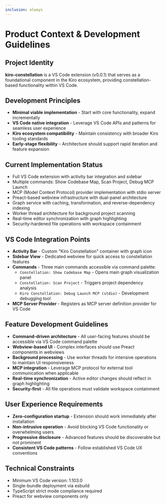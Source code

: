 ```yaml
---
inclusion: always
---
```


# Product Context & Development Guidelines

## Project Identity
**kiro-constellation** is a VS Code extension (v0.0.1) that serves as a foundational component in the Kiro ecosystem, providing constellation-based functionality within VS Code.

## Development Principles
- **Minimal viable implementation** - Start with core functionality, expand incrementally
- **VS Code native integration** - Leverage VS Code APIs and patterns for seamless user experience
- **Kiro ecosystem compatibility** - Maintain consistency with broader Kiro tooling standards
- **Early-stage flexibility** - Architecture should support rapid iteration and feature expansion

## Current Implementation Status
- Full VS Code extension with activity bar integration and sidebar
- Multiple commands: Show Codebase Map, Scan Project, Debug MCP Launch
- MCP (Model Context Protocol) provider implementation with stdio server
- Preact-based webview infrastructure with dual-panel architecture
- Graph service with caching, transformation, and reverse-dependency indexing
- Worker thread architecture for background project scanning
- Real-time editor synchronization with graph highlighting
- Security-hardened file operations with workspace containment

## VS Code Integration Points
- **Activity Bar** - Custom "Kiro Constellation" container with graph icon
- **Sidebar View** - Dedicated webview for quick access to constellation features
- **Commands** - Three main commands accessible via command palette:
  - `Constellation: Show Codebase Map` - Opens main graph visualization panel
  - `Constellation: Scan Project` - Triggers project dependency analysis
  - `Kiro Constellation: Debug Launch MCP (stdio)` - Development debugging tool
- **MCP Server Provider** - Registers as MCP server definition provider for VS Code

## Feature Development Guidelines
- **Command-driven architecture** - All user-facing features should be accessible via VS Code command palette
- **Webview-based UI** - Complex interfaces should use Preact components in webviews
- **Background processing** - Use worker threads for intensive operations to maintain UI responsiveness
- **MCP integration** - Leverage MCP protocol for external tool communication when applicable
- **Real-time synchronization** - Active editor changes should reflect in graph highlighting
- **Security-first** - All file operations must validate workspace containment

## User Experience Requirements
- **Zero-configuration startup** - Extension should work immediately after installation
- **Non-intrusive operation** - Avoid blocking VS Code functionality or overwhelming users
- **Progressive disclosure** - Advanced features should be discoverable but not prominent
- **Consistent VS Code patterns** - Follow established VS Code UX conventions

## Technical Constraints
- Minimum VS Code version: 1.103.0
- Single-bundle deployment via esbuild
- TypeScript strict mode compliance required
- Preact for webview components only